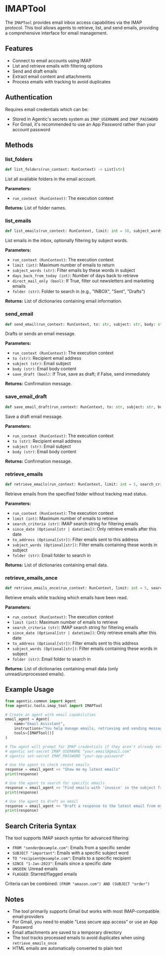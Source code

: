 # IMAPTool

The `IMAPTool` provides email inbox access capabilities via the IMAP protocol. This tool allows agents to retrieve, list, and send emails, providing a comprehensive interface for email management.

## Features

- Connect to email accounts using IMAP
- List and retrieve emails with filtering options
- Send and draft emails
- Extract email content and attachments
- Process emails with tracking to avoid duplicates

## Authentication

Requires email credentials which can be:

- Stored in Agentic's secrets system as `IMAP_USERNAME` and `IMAP_PASSWORD`
- For Gmail, it's recommended to use an App Password rather than your account password

## Methods

### list_folders

```python
def list_folders(run_context: RunContext) -> List[str]
```

List all available folders in the email account.

**Parameters:**

- `run_context (RunContext)`: The execution context

**Returns:**
List of folder names.

### list_emails

```python
def list_emails(run_context: RunContext, limit: int = 50, subject_words: str = None, days_back_from_today: int = 1, direct_mail_only: bool = True, folder: str = "INBOX") -> List[Dict[str, Any]]
```

List emails in the inbox, optionally filtering by subject words.

**Parameters:**

- `run_context (RunContext)`: The execution context
- `limit (int)`: Maximum number of emails to return
- `subject_words (str)`: Filter emails by these words in subject
- `days_back_from_today (int)`: Number of days back to retrieve
- `direct_mail_only (bool)`: If True, filter out newsletters and marketing emails
- `folder (str)`: Folder to search in (e.g., "INBOX", "Sent", "Drafts")

**Returns:**
List of dictionaries containing email information.

### send_email

```python
def send_email(run_context: RunContext, to: str, subject: str, body: str, save_draft: bool = True) -> str
```

Drafts or sends an email message.

**Parameters:**

- `run_context (RunContext)`: The execution context
- `to (str)`: Recipient email address
- `subject (str)`: Email subject
- `body (str)`: Email body content
- `save_draft (bool)`: If True, save as draft; if False, send immediately

**Returns:**
Confirmation message.

### save_email_draft

```python
def save_email_draft(run_context: RunContext, to: str, subject: str, body: str) -> str
```

Save a draft email message.

**Parameters:**

- `run_context (RunContext)`: The execution context
- `to (str)`: Recipient email address
- `subject (str)`: Email subject
- `body (str)`: Email body content

**Returns:**
Confirmation message.

### retrieve_emails

```python
def retrieve_emails(run_context: RunContext, limit: int = 5, search_criteria: str = "", since_date: Optional[str | datetime] = None, to_address: Optional[str] = None, subject_words: Optional[str] = None, folder: str = "INBOX") -> List[Dict[str, Any]]
```

Retrieve emails from the specified folder without tracking read status.

**Parameters:**

- `run_context (RunContext)`: The execution context
- `limit (int)`: Maximum number of emails to retrieve
- `search_criteria (str)`: IMAP search string for filtering emails
- `since_date (Optional[str | datetime])`: Only retrieve emails after this date
- `to_address (Optional[str])`: Filter emails sent to this address
- `subject_words (Optional[str])`: Filter emails containing these words in subject
- `folder (str)`: Email folder to search in

**Returns:**
List of dictionaries containing email data.

### retrieve_emails_once

```python
def retrieve_emails_once(run_context: RunContext, limit: int = 5, search_criteria: str = "", since_date: Optional[str | datetime] = None, to_address: Optional[str] = None, subject_words: Optional[str] = None, folder: str = "INBOX") -> List[Dict[str, Any]]
```

Retrieve emails while tracking which emails have been read.

**Parameters:**

- `run_context (RunContext)`: The execution context
- `limit (int)`: Maximum number of emails to retrieve
- `search_criteria (str)`: IMAP search string for filtering emails
- `since_date (Optional[str | datetime])`: Only retrieve emails after this date
- `to_address (Optional[str])`: Filter emails sent to this address
- `subject_words (Optional[str])`: Filter emails containing these words in subject
- `folder (str)`: Email folder to search in

**Returns:**
List of dictionaries containing email data (only unread/unprocessed emails).

## Example Usage

```python
from agentic.common import Agent
from agentic.tools.imap_tool import IMAPTool

# Create an agent with email capabilities
email_agent = Agent(
    name="Email Assistant",
    instructions="You help manage emails, retrieving and sending messages.",
    tools=[IMAPTool()]
)

# The agent will prompt for IMAP credentials if they aren't already set
# agentic set-secret IMAP_USERNAME "your.email@gmail.com"
# agentic set-secret IMAP_PASSWORD "your-app-password"

# Use the agent to check recent emails
response = email_agent << "Show me my latest emails"
print(response)

# Use the agent to search for specific emails
response = email_agent << "Find emails with 'invoice' in the subject from the last 7 days"
print(response)

# Use the agent to draft an email
response = email_agent << "Draft a response to the latest email from my boss"
print(response)
```

## Search Criteria Syntax

The tool supports IMAP search syntax for advanced filtering:

- `FROM "sender@example.com"`: Emails from a specific sender
- `SUBJECT "important"`: Emails with a specific subject word
- `TO "recipient@example.com"`: Emails to a specific recipient
- `SINCE "1-Jan-2023"`: Emails since a specific date
- `UNSEEN`: Unread emails
- `FLAGGED`: Starred/flagged emails

Criteria can be combined: `(FROM "amazon.com") AND (SUBJECT "order")`

## Notes

- The tool primarily supports Gmail but works with most IMAP-compatible email providers
- For Gmail, you need to enable "Less secure app access" or use an App Password
- Email attachments are saved to a temporary directory
- The tool tracks processed emails to avoid duplicates when using `retrieve_emails_once`
- HTML emails are automatically converted to plain text
